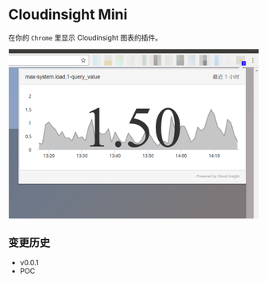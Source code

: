 # Cloudinsight Mini

在你的 `Chrome` 里显示 Cloudinsight 图表的插件。

![截图](./docs/screenshot.png)

## 变更历史

- v0.0.1
 - POC
